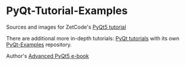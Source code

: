 # PyQt-Tutorial-Examples
Sources and images for ZetCode's [PyQt5 tutorial](http://zetcode.com/gui/pyqt5/)

There are additional more in-depth tutorials: [PyQt tutorials](http://zetcode.com/all/#pyqt) 
with its own [PyQt-Examples](https://github.com/janbodnar/PyQt-Examples) repository.


Author's [Advanced PyQt5 e-book](http://zetcode.com/ebooks/advancedpyqt5/)
